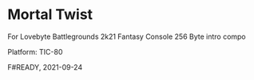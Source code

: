 # Mortal Twist

For Lovebyte Battlegrounds 2k21
Fantasy Console 256 Byte intro compo

Platform: TIC-80

F#READY, 2021-09-24
